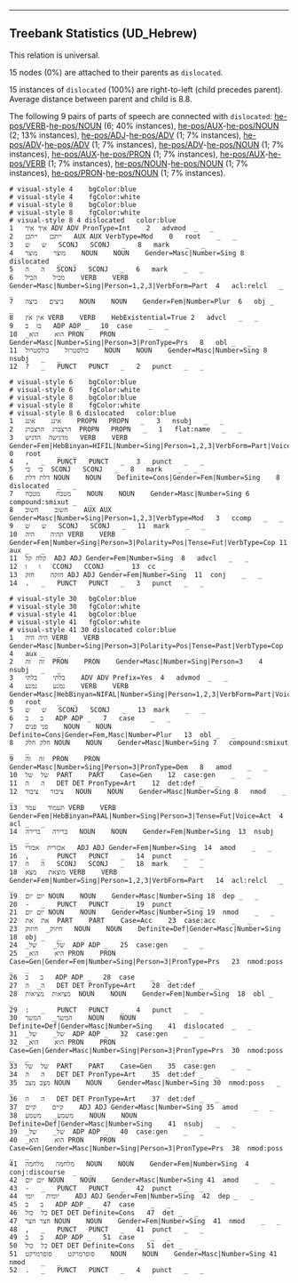 

--------------------------------------------------------------------------------

## Treebank Statistics (UD_Hebrew)

This relation is universal.

15 nodes (0%) are attached to their parents as `dislocated`.

15 instances of `dislocated` (100%) are right-to-left (child precedes parent).
Average distance between parent and child is 8.8.

The following 9 pairs of parts of speech are connected with `dislocated`: [he-pos/VERB]()-[he-pos/NOUN]() (6; 40% instances), [he-pos/AUX]()-[he-pos/NOUN]() (2; 13% instances), [he-pos/ADJ]()-[he-pos/ADV]() (1; 7% instances), [he-pos/ADV]()-[he-pos/ADV]() (1; 7% instances), [he-pos/ADV]()-[he-pos/NOUN]() (1; 7% instances), [he-pos/AUX]()-[he-pos/PRON]() (1; 7% instances), [he-pos/AUX]()-[he-pos/VERB]() (1; 7% instances), [he-pos/NOUN]()-[he-pos/NOUN]() (1; 7% instances), [he-pos/PRON]()-[he-pos/NOUN]() (1; 7% instances).


~~~ conllu
# visual-style 4	bgColor:blue
# visual-style 4	fgColor:white
# visual-style 8	bgColor:blue
# visual-style 8	fgColor:white
# visual-style 8 4 dislocated	color:blue
1	איך	איך	ADV	ADV	PronType=Int	2	advmod	_	_
2	ייתכן	ייתכן	AUX	AUX	VerbType=Mod	0	root	_	_
3	ש	ש	SCONJ	SCONJ	_	8	mark	_	_
4	מוצר	מוצר	NOUN	NOUN	Gender=Masc|Number=Sing	8	dislocated	_	_
5	ה	ה	SCONJ	SCONJ	_	6	mark	_	_
6	מכיל	הכיל	VERB	VERB	Gender=Masc|Number=Sing|Person=1,2,3|VerbForm=Part	4	acl:relcl	_	_
7	ביצים	ביצה	NOUN	NOUN	Gender=Fem|Number=Plur	6	obj	_	_
8	אין	אין	VERB	VERB	HebExistential=True	2	advcl	_	_
9	בו	ב	ADP	ADP	_	10	case	_	_
10	_הוא	הוא	PRON	PRON	Gender=Masc|Number=Sing|Person=3|PronType=Prs	8	obl	_	_
11	כולסטרול	כולסטרול	NOUN	NOUN	Gender=Masc|Number=Sing	8	nsubj	_	_
12	?	_	PUNCT	PUNCT	_	2	punct	_	_

~~~


~~~ conllu
# visual-style 6	bgColor:blue
# visual-style 6	fgColor:white
# visual-style 8	bgColor:blue
# visual-style 8	fgColor:white
# visual-style 8 6 dislocated	color:blue
1	אינג	אינג	PROPN	PROPN	_	3	nsubj	_	_
2	הרצברג	הרצברג	PROPN	PROPN	_	1	flat:name	_	_
3	מדגישה	הדגיש	VERB	VERB	Gender=Fem|HebBinyan=HIFIL|Number=Sing|Person=1,2,3|VerbForm=Part|Voice=Act	0	root	_	_
4	,	_	PUNCT	PUNCT	_	3	punct	_	_
5	כי	כי	SCONJ	SCONJ	_	8	mark	_	_
6	דלת	דלת	NOUN	NOUN	Definite=Cons|Gender=Fem|Number=Sing	8	dislocated	_	_
7	מטבח	מטבח	NOUN	NOUN	Gender=Masc|Number=Sing	6	compound:smixut	_	_
8	חשוב	חשוב	AUX	AUX	Gender=Masc|Number=Sing|Person=1,2,3|VerbType=Mod	3	ccomp	_	_
9	ש	ש	SCONJ	SCONJ	_	11	mark	_	_
10	תהיה	היה	VERB	VERB	Gender=Fem|Number=Sing|Person=3|Polarity=Pos|Tense=Fut|VerbType=Cop	11	aux	_	_
11	קלה	קל	ADJ	ADJ	Gender=Fem|Number=Sing	8	advcl	_	_
12	ו	ו	CCONJ	CCONJ	_	13	cc	_	_
13	חזקה	חזק	ADJ	ADJ	Gender=Fem|Number=Sing	11	conj	_	_
14	.	_	PUNCT	PUNCT	_	3	punct	_	_

~~~


~~~ conllu
# visual-style 30	bgColor:blue
# visual-style 30	fgColor:white
# visual-style 41	bgColor:blue
# visual-style 41	fgColor:white
# visual-style 41 30 dislocated	color:blue
1	היה	היה	VERB	VERB	Gender=Masc|Number=Sing|Person=3|Polarity=Pos|Tense=Past|VerbType=Cop	4	aux	_	_
2	זה	זה	PRON	PRON	Gender=Masc|Number=Sing|Person=3	4	nsubj	_	_
3	בלתי	בלתי	ADV	ADV	Prefix=Yes	4	advmod	_	_
4	נמנע	נמנע	VERB	VERB	Gender=Masc|HebBinyan=NIFAL|Number=Sing|Person=1,2,3|VerbForm=Part|Voice=Mid	0	root	_	_
5	ש	ש	SCONJ	SCONJ	_	13	mark	_	_
6	ב	ב	ADP	ADP	_	7	case	_	_
7	פני	פנים	NOUN	NOUN	Definite=Cons|Gender=Fem,Masc|Number=Plur	13	obl	_	_
8	חלק	חלק	NOUN	NOUN	Gender=Masc|Number=Sing	7	compound:smixut	_	_
9	זה	זה	PRON	PRON	Gender=Masc|Number=Sing|Person=3|PronType=Dem	8	amod	_	_
10	של	של	PART	PART	Case=Gen	12	case:gen	_	_
11	ה	ה	DET	DET	PronType=Art	12	det:def	_	_
12	ציבור	ציבור	NOUN	NOUN	Gender=Masc|Number=Sing	8	nmod	_	_
13	תעמוד	עמד	VERB	VERB	Gender=Fem|HebBinyan=PAAL|Number=Sing|Person=3|Tense=Fut|Voice=Act	4	acl	_	_
14	ברירה	ברירה	NOUN	NOUN	Gender=Fem|Number=Sing	13	nsubj	_	_
15	אכזרית	אכזרי	ADJ	ADJ	Gender=Fem|Number=Sing	14	amod	_	_
16	,	_	PUNCT	PUNCT	_	14	punct	_	_
17	ה	ה	SCONJ	SCONJ	_	18	mark	_	_
18	מוצאת	מצא	VERB	VERB	Gender=Fem|Number=Sing|Person=1,2,3|VerbForm=Part	14	acl:relcl	_	_
19	יום	יום	NOUN	NOUN	Gender=Masc|Number=Sing	18	dep	_	_
20	-	_	PUNCT	PUNCT	_	19	punct	_	_
21	יום	יום	NOUN	NOUN	Gender=Masc|Number=Sing	19	nmod	_	_
22	את	את	PART	PART	Case=Acc	23	case:acc	_	_
23	חיזוק_	חיזוק	NOUN	NOUN	Definite=Def|Gender=Masc|Number=Sing	18	obj	_	_
24	_של_	של	ADP	ADP	_	25	case:gen	_	_
25	_היא	הוא	PRON	PRON	Case=Gen|Gender=Fem|Number=Sing|Person=3|PronType=Prs	23	nmod:poss	_	_
26	ב	ב	ADP	ADP	_	28	case	_	_
27	ה_	ה	DET	DET	PronType=Art	28	det:def	_	_
28	מציאות	מציאות	NOUN	NOUN	Gender=Fem|Number=Sing	18	obl	_	_
29	:	_	PUNCT	PUNCT	_	4	punct	_	_
30	המשך_	המשך	NOUN	NOUN	Definite=Def|Gender=Masc|Number=Sing	41	dislocated	_	_
31	_של_	של	ADP	ADP	_	32	case:gen	_	_
32	_הוא	הוא	PRON	PRON	Case=Gen|Gender=Masc|Number=Sing|Person=3|PronType=Prs	30	nmod:poss	_	_
33	של	של	PART	PART	Case=Gen	35	case:gen	_	_
34	ה	ה	DET	DET	PronType=Art	35	det:def	_	_
35	מצב	מצב	NOUN	NOUN	Gender=Masc|Number=Sing	30	nmod:poss	_	_
36	ה	ה	DET	DET	PronType=Art	37	det:def	_	_
37	קיים	קיים	ADJ	ADJ	Gender=Masc|Number=Sing	35	amod	_	_
38	משמע_	משמע	NOUN	NOUN	Definite=Def|Gender=Masc|Number=Sing	41	nsubj	_	_
39	_של_	של	ADP	ADP	_	40	case:gen	_	_
40	_הוא	הוא	PRON	PRON	Case=Gen|Gender=Masc|Number=Sing|Person=3|PronType=Prs	38	nmod:poss	_	_
41	מלחמה	מלחמה	NOUN	NOUN	Gender=Fem|Number=Sing	4	conj:discourse	_	_
42	יום	יום	NOUN	NOUN	Gender=Masc|Number=Sing	41	amod	_	_
43	-	_	PUNCT	PUNCT	_	42	punct	_	_
44	יומית	יומי	ADJ	ADJ	Gender=Fem|Number=Sing	42	dep	_	_
45	ב	ב	ADP	ADP	_	47	case	_	_
46	כל	כול	DET	DET	Definite=Cons	47	det	_	_
47	חצר	חצר	NOUN	NOUN	Gender=Fem|Number=Sing	41	nmod	_	_
48	,	_	PUNCT	PUNCT	_	41	punct	_	_
49	ב	ב	ADP	ADP	_	51	case	_	_
50	כל	כול	DET	DET	Definite=Cons	51	det	_	_
51	סופרמרקט	סופרמרקט	NOUN	NOUN	Gender=Masc|Number=Sing	41	nmod	_	_
52	.	_	PUNCT	PUNCT	_	4	punct	_	_

~~~


